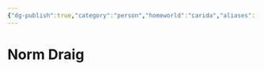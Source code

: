 ```yaml
---
{"dg-publish":true,"category":"person","homeworld":"carida","aliases":["General Draig"],"tags":["general"],"permalink":"/norm-draig/","dgHomeLink":true,"dgPassFrontmatter":true}
---
```



# Norm Draig
